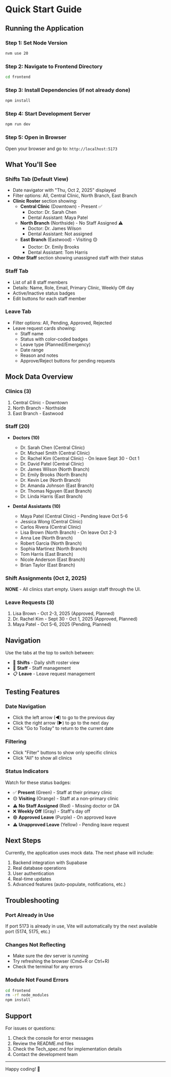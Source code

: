 # Quick Start Guide

## Running the Application

### Step 1: Set Node Version

```bash
nvm use 20
```

### Step 2: Navigate to Frontend Directory

```bash
cd frontend
```

### Step 3: Install Dependencies (if not already done)

```bash
npm install
```

### Step 4: Start Development Server

```bash
npm run dev
```

### Step 5: Open in Browser

Open your browser and go to: `http://localhost:5173`

## What You'll See

### Shifts Tab (Default View)

- Date navigator with "Thu, Oct 2, 2025" displayed
- Filter options: All, Central Clinic, North Branch, East Branch
- **Clinic Roster** section showing:
  - **Central Clinic** (Downtown) - Present ✅
    - Doctor: Dr. Sarah Chen
    - Dental Assistant: Maya Patel
  - **North Branch** (Northside) - No Staff Assigned ⚠️
    - Doctor: Dr. James Wilson
    - Dental Assistant: Not assigned
  - **East Branch** (Eastwood) - Visiting 🟡
    - Doctor: Dr. Emily Brooks
    - Dental Assistant: Tom Harris
- **Other Staff** section showing unassigned staff with their status

### Staff Tab

- List of all 8 staff members
- Details: Name, Role, Email, Primary Clinic, Weekly Off day
- Active/Inactive status badges
- Edit buttons for each staff member

### Leave Tab

- Filter options: All, Pending, Approved, Rejected
- Leave request cards showing:
  - Staff name
  - Status with color-coded badges
  - Leave type (Planned/Emergency)
  - Date range
  - Reason and notes
  - Approve/Reject buttons for pending requests

## Mock Data Overview

### Clinics (3)

1. Central Clinic - Downtown
2. North Branch - Northside
3. East Branch - Eastwood

### Staff (20)

- **Doctors (10)**

  - Dr. Sarah Chen (Central Clinic)
  - Dr. Michael Smith (Central Clinic)
  - Dr. Rachel Kim (Central Clinic) - On leave Sept 30 - Oct 1
  - Dr. David Patel (Central Clinic)
  - Dr. James Wilson (North Branch)
  - Dr. Emily Brooks (North Branch)
  - Dr. Kevin Lee (North Branch)
  - Dr. Amanda Johnson (East Branch)
  - Dr. Thomas Nguyen (East Branch)
  - Dr. Linda Harris (East Branch)

- **Dental Assistants (10)**
  - Maya Patel (Central Clinic) - Pending leave Oct 5-6
  - Jessica Wong (Central Clinic)
  - Carlos Rivera (Central Clinic)
  - Lisa Brown (North Branch) - On leave Oct 2-3
  - Anna Lee (North Branch)
  - Robert Garcia (North Branch)
  - Sophia Martinez (North Branch)
  - Tom Harris (East Branch)
  - Nicole Anderson (East Branch)
  - Brian Taylor (East Branch)

### Shift Assignments (Oct 2, 2025)

**NONE** - All clinics start empty. Users assign staff through the UI.

### Leave Requests (3)

1. Lisa Brown - Oct 2-3, 2025 (Approved, Planned)
2. Dr. Rachel Kim - Sept 30 - Oct 1, 2025 (Approved, Planned)
3. Maya Patel - Oct 5-6, 2025 (Pending, Planned)

## Navigation

Use the tabs at the top to switch between:

- 📅 **Shifts** - Daily shift roster view
- 👥 **Staff** - Staff management
- 📋 **Leave** - Leave request management

## Testing Features

### Date Navigation

- Click the left arrow (◀) to go to the previous day
- Click the right arrow (▶) to go to the next day
- Click "Go to Today" to return to the current date

### Filtering

- Click "Filter" buttons to show only specific clinics
- Click "All" to show all clinics

### Status Indicators

Watch for these status badges:

- ✅ **Present** (Green) - Staff at their primary clinic
- 🟡 **Visiting** (Orange) - Staff at a non-primary clinic
- ⚠️ **No Staff Assigned** (Red) - Missing doctor or DA
- ❌ **Weekly Off** (Gray) - Staff's day off
- 🟣 **Approved Leave** (Purple) - On approved leave
- ⚠️ **Unapproved Leave** (Yellow) - Pending leave request

## Next Steps

Currently, the application uses mock data. The next phase will include:

1. Backend integration with Supabase
2. Real database operations
3. User authentication
4. Real-time updates
5. Advanced features (auto-populate, notifications, etc.)

## Troubleshooting

### Port Already in Use

If port 5173 is already in use, Vite will automatically try the next available port (5174, 5175, etc.)

### Changes Not Reflecting

- Make sure the dev server is running
- Try refreshing the browser (Cmd+R or Ctrl+R)
- Check the terminal for any errors

### Module Not Found Errors

```bash
cd frontend
rm -rf node_modules
npm install
```

## Support

For issues or questions:

1. Check the console for error messages
2. Review the README.md files
3. Check the Tech_spec.md for implementation details
4. Contact the development team

---

Happy coding! 🚀
